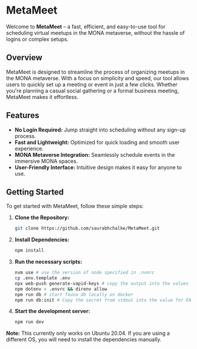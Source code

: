 # MetaMeet

Welcome to **MetaMeet** – a fast, efficient, and easy-to-use tool for scheduling virtual meetups in the MONA metaverse, without the hassle of logins or complex setups.

## Overview

MetaMeet is designed to streamline the process of organizing meetups in the MONA metaverse. With a focus on simplicity and speed, our tool allows users to quickly set up a meeting or event in just a few clicks. Whether you're planning a casual social gathering or a formal business meeting, MetaMeet makes it effortless.

## Features

- **No Login Required:** Jump straight into scheduling without any sign-up process.
- **Fast and Lightweight:** Optimized for quick loading and smooth user experience.
- **MONA Metaverse Integration:** Seamlessly schedule events in the immersive MONA spaces.
- **User-Friendly Interface:** Intuitive design makes it easy for anyone to use.

## Getting Started

To get started with MetaMeet, follow these simple steps:

1. **Clone the Repository:**
   ```bash
   git clone https://github.com/saurabhchalke/MetaMeet.git
   ```

2. **Install Dependencies:**
   ```bash
   npm install
   ```

3. **Run the necessary scripts:**
   ```bash
   nvm use # use the version of node specified in .nvmrc
   cp .env.template .env
   npx web-push generate-vapid-keys # copy the output into the values for VAPID_PUBLIC_KEY and VAPID_PRIVATE_KEY in .env
   npm dotenv > .envrc && direnv allow
   npm run db # start fauna db locally on docker
   npm run db:init # Copy the secret from stdout into the value for FAUNADB_INVITEE_SECRET in .env
   ```

4. **Start the development server:**
   ```bash
   npm run dev
   ```

**Note:** This currently only works on Ubuntu 20.04. If you are using a different OS, you will need to install the dependencies manually.
